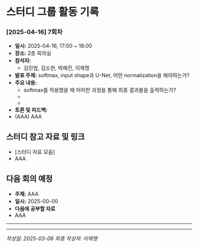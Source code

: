# 스터디 그룹 활동 기록

### [2025-04-16] 7회차

-   **일시:** 2025-04-16, 17:00 ~ 18:00
-   **장소:** 2층 회의실
-   **참석자:**
    -   김민범, 김소현, 박해진, 이제명
-   **발표 주제:** softmax, input shape과 U-Net, 어떤 normalization을 해야하는가?
-   **주요 내용:**
    -   softmax를 적용했을 때 어떠한 과정을 통해 최종 결과물을 출력하는가?
    -
    -
-   **토론 및 피드백:**
-   (AAA) AAA

## 스터디 참고 자료 및 링크

-   [스터디 자료 모음]
-   AAA

## 다음 회의 예정

-   **주제:** AAA
-   **일시:** 2025-00-00
-   **다음에 공부할 자료**
-   AAA

---

---

_작성일: 2025-03-06_
_최종 작성자: 이제명_
